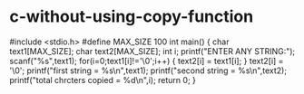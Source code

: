# c-without-using-copy-function
#include <stdio.h>
#define MAX_SIZE 100 
int main()
{
  char text1[MAX_SIZE];
  char text2[MAX_SIZE];
  int i;
  printf("ENTER ANY STRING:");
  scanf("%s",text1);
  for(i=0;text1[i]!='\0';i++)
  {
    text2[i] = text1[i];
  }
  text2[i] = '\0';
  printf("first string = %s\n",text1);
  printf("second string = %s\n",text2);
  printf("total chrcters copied = %d\n",i);
  return 0;
}
